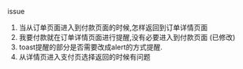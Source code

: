 issue
1. 当从订单页面进入到付款页面的时候,怎样返回到订单详情页面
2. 我要付款就在订单详情页面进行提醒,没有必要进入到付款页面 (已修改)
3. toast提醒的部分是否需要改成alert的方式提醒.
4. 从详情页进入支付页选择返回的时候有问题

